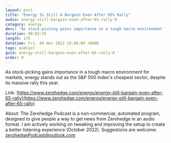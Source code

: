 ```yaml
---
layout: post
title: "Energy Is Still A Bargain Even After 65% Rally"
audio: energy-still-bargain-even-after-65-rally-0
category: energy
desc: "As stock-picking gains importance in a tough macro environment for markets, energy stands out as the S&amp;P 500 Index's cheapest sector, despite its massive rally this year."
duration: 00:02:55
length: 175
datetime: Fri, 04 Nov 2022 19:06:00 +0000
tags: podcast
guid: energy-still-bargain-even-after-65-rally-0
order: 0
---
```

As stock-picking gains importance in a tough macro environment for markets, energy stands out as the S&amp;P 500 Index's cheapest sector, despite its massive rally this year.

Link: [https://www.zerohedge.com/energy/energy-still-bargain-even-after-65-rally](https://www.zerohedge.com/energy/energy-still-bargain-even-after-65-rally)

About: The Zerohedge Podcast is a non-commercial, automated program, designed to give people a way to get news from Zerohedge in an audio format.  I am actively working on tweaking and improving the setup to create a better listening experience (October 2022).  Suggestions are welcome: [zerohedgePodcast@outlook.com](mailto:zerohedgePodcast@outlook.com)